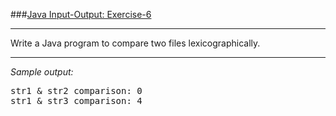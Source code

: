 ###[Java Input-Output: Exercise-6](https://www.w3resource.com/java-exercises/io/java-io-exercise-6.php)
***
<p>Write a Java program to compare two files lexicographically.</p>

***
_Sample output:_
<pre class="output">
str1 & str2 comparison: 0                                                                                     
str1 & str3 comparison: 4 
</pre>